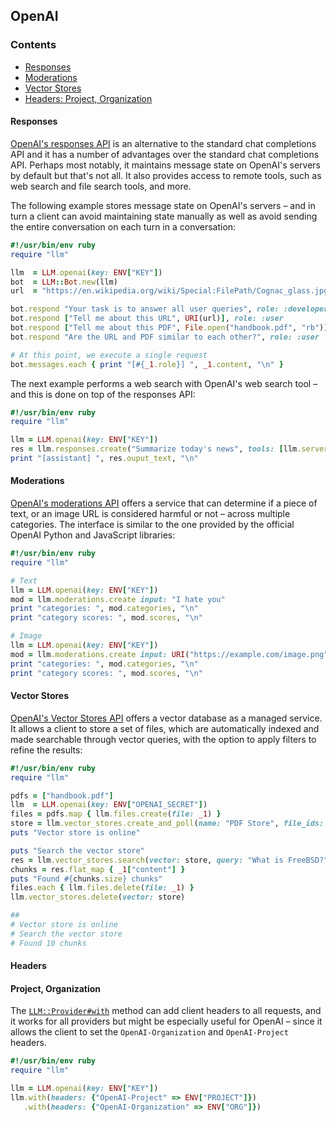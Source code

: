 ## OpenAI

### Contents

* [Responses](#responses)
* [Moderations](#moderations)
* [Vector Stores](#vector_stores)
* [Headers: Project, Organization](#headers)

#### Responses

[OpenAI's responses API](https://platform.openai.com/docs/guides/conversation-state?api-mode=responses)
is an alternative to the standard chat completions API and it has a number
of advantages over the standard chat completions API. Perhaps most notably,
it maintains message state on OpenAI's servers by default but that's not all.
It also provides access to remote tools, such as web search and file search tools,
and more.

The following example stores message state on OpenAI's servers &ndash;
and in turn a client can avoid maintaining state manually as well as avoid sending
the entire conversation on each turn in a conversation:

```ruby
#!/usr/bin/env ruby
require "llm"

llm  = LLM.openai(key: ENV["KEY"])
bot  = LLM::Bot.new(llm)
url  = "https://en.wikipedia.org/wiki/Special:FilePath/Cognac_glass.jpg"

bot.respond "Your task is to answer all user queries", role: :developer
bot.respond ["Tell me about this URL", URI(url)], role: :user
bot.respond ["Tell me about this PDF", File.open("handbook.pdf", "rb")], role: :user
bot.respond "Are the URL and PDF similar to each other?", role: :user

# At this point, we execute a single request
bot.messages.each { print "[#{_1.role}] ", _1.content, "\n" }
```

The next example performs a web search with OpenAI's web search tool &ndash;
and this is done on top of the responses API:

```ruby
#!/usr/bin/env ruby
require "llm"

llm = LLM.openai(key: ENV["KEY"])
res = llm.responses.create("Summarize today's news", tools: [llm.server_tool(:web_search)])
print "[assistant] ", res.ouput_text, "\n"
```

#### Moderations

[OpenAI's moderations API](https://platform.openai.com/docs/api-reference/moderations/create)
offers a service that can determine if a piece of text, or an image URL
is considered harmful or not &ndash; across multiple categories. The interface
is similar to the one provided by the official OpenAI Python and JavaScript
libraries:

```ruby
#!/usr/bin/env ruby
require "llm"

# Text
llm = LLM.openai(key: ENV["KEY"])
mod = llm.moderations.create input: "I hate you"
print "categories: ", mod.categories, "\n"
print "category scores: ", mod.scores, "\n"

# Image
llm = LLM.openai(key: ENV["KEY"])
mod = llm.moderations.create input: URI("https://example.com/image.png")
print "categories: ", mod.categories, "\n"
print "category scores: ", mod.scores, "\n"
```

#### Vector Stores

[OpenAI's Vector Stores API](https://platform.openai.com/docs/api-reference/vector_stores/create)
offers a vector database as a managed service. It allows a client to store a set
of files, which are automatically indexed and made searchable through vector
queries, with the option to apply filters to refine the results:

```ruby
#!/usr/bin/env ruby
require "llm"

pdfs = ["handbook.pdf"]
llm  = LLM.openai(key: ENV["OPENAI_SECRET"])
files = pdfs.map { llm.files.create(file: _1) }
store = llm.vector_stores.create_and_poll(name: "PDF Store", file_ids: files.map(&:id))
puts "Vector store is online"

puts "Search the vector store"
res = llm.vector_stores.search(vector: store, query: "What is FreeBSD?")
chunks = res.flat_map { _1["content"] }
puts "Found #{chunks.size} chunks"
files.each { llm.files.delete(file: _1) }
llm.vector_stores.delete(vector: store)

##
# Vector store is online
# Search the vector store
# Found 10 chunks
```


#### Headers

#### Project, Organization

The
[`LLM::Provider#with`](https://0x1eef.github.io/x/llm.rb/LLM/Provider.html#with-instance_method)
method can add client headers to all requests, and it works for all providers but might
be especially useful for OpenAI &ndash; since it allows the client to set the
`OpenAI-Organization` and `OpenAI-Project` headers.

```ruby
#!/usr/bin/env ruby
require "llm"

llm = LLM.openai(key: ENV["KEY"])
llm.with(headers: {"OpenAI-Project" => ENV["PROJECT"]})
   .with(headers: {"OpenAI-Organization" => ENV["ORG"]})
```
